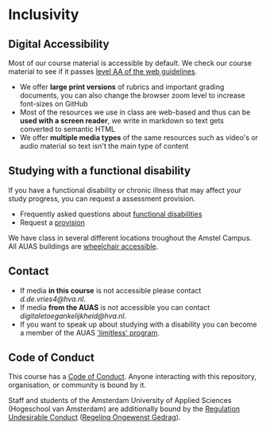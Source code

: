 # Inclusivity

## Digital Accessibility

Most of our course material is accessible by default. We check our course material to see if it passes [level AA of the web guidelines][wcag]. 

* We offer **large print versions** of rubrics and important grading documents, you can also change the browser zoom level to increase font-sizes on GitHub
* Most of the resources we use in class are web-based and thus can be **used with a screen reader**, we write in markdown so text gets converted to semantic HTML
* We offer **multiple media types** of the same resources such as video's or audio material so text isn't the main type of content


## Studying with a functional disability
If you have a functional disability or chronic illness that may affect your study progress, you can request a assessment provision.

* Frequently asked questions about [functional disabilities][disability]
* Request a [provision][provision] 

We have class in several different locations troughout the Amstel Campus. All AUAS buildings are [wheelchair accessible][building]. 

## Contact
* If media **in this course** is not accessible please contact _d.de.vries4@hva.nl_. 
* If media **from the AUAS** is not accessible you can contact _digitaletoegankelijkheid@hva.nl_.
* If you want to speak up about studying with a disability you can become a member of the AUAS ['limitless' program][limitless]. 

## Code of Conduct
This course has a [Code of Conduct][coc].  Anyone interacting with this repository, organisation, or community is bound by it.

Staff and students of the Amsterdam University of Applied Sciences (Hogeschool van Amsterdam) are additionally bound by the [Regulation Undesirable Conduct][ruc] ([Regeling Ongewenst Gedrag][rog]).

[coc]: code-of-conduct.md
[ruc]: https://www.amsterdamuas.com/practical-matters/algemeen/hva-breed/juridische-zaken/legal-affairs/regulation-undesirable-conduct/regulation-undesirable-conduct.html#anker-3-complaints-authority
[rog]: https://www.hva.nl/praktisch/algemeen/hva-breed/juridische-zaken/loket-beroep-bezwaar-en-klacht/regeling-ongewenst-gedrag/regeling-ongewenst-gedrag.html?origin=gbS4rg%2FDTZuxQ6lGVF%2BN1A
[building]: https://www.amsterdamuas.com/practical-matters/general/auas/facility-services/building-accessibility/building-accessibility.html
[limitless]: https://www.hva.nl/praktisch/algemeen/etalage/limitless/limitless.html
[disability]: https://www.hva.nl/praktisch/studiekiezers/hva-breed/studentenzaken/studeren-met-een-functiebeperking/veelgestelde-vragen/veelgestelde-vragen.html
[provision]: https://www.hva.nl/praktisch/studiekiezers/hva-breed/studentenzaken/studeren-met-een-functiebeperking/studeren-met-een-functiebeperking.html
[wcag]: https://www.accessibility.nl/kennisbank/artikelen/eenvoudige-beschrijving-toegankelijkheidsrichtlijnen
